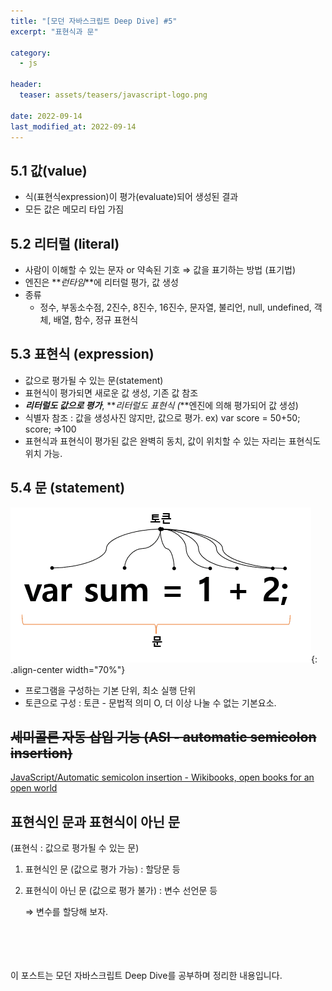 ```yaml
---
title: "[모던 자바스크립트 Deep Dive] #5"
excerpt: "표현식과 문"

category:
  - js

header:
  teaser: assets/teasers/javascript-logo.png

date: 2022-09-14
last_modified_at: 2022-09-14
---
```


## 5.1 값(value)

- 식(표현식expression)이 평가(evaluate)되어 생성된 결과
- 모든 값은 메모리 타입 가짐

## 5.2 리터럴 (literal)

- 사람이 이해할 수 있는 문자 or 약속된 기호 ⇒ 값을 표기하는 방법 (표기법)
- 엔진은 **_런타임_**에 리터럴 평가, 값 생성
- 종류
  - 정수, 부동소수점, 2진수, 8진수, 16진수, 문자열, 불리언, null, undefined, 객체, 배열, 함수, 정규 표현식

## 5.3 표현식 (expression)

- 값으로 평가될 수 있는 문(statement)
- 표현식이 평가되면 새로운 값 생성, 기존 값 참조
- **_리터럴도 값으로 평가_**, **_리터럴도 표현식 (_**엔진에 의해 평가되어 값 생성)
- 식별자 참조 : 값을 생성사진 않지만, 값으로 평가. ex) var score = 50+50; score; ⇒100
- 표현식과 표현식이 평가된 값은 완벽히 동치, 값이 위치할 수 있는 자리는 표현식도 위치 가능.

## 5.4 문 (statement)

![Untitled](/assets/images//5-1.png){: .align-center width="70%"}

- 프로그램을 구성하는 기본 단위, 최소 실행 단위
- 토큰으로 구성 : 토큰 - 문법적 의미 O, 더 이상 나눌 수 없는 기본요소.

## ~~세미콜론 자동 삽입 기능 (ASI - automatic semicolon insertion)~~

[JavaScript/Automatic semicolon insertion - Wikibooks, open books for an open world](https://en.wikibooks.org/wiki/JavaScript/Automatic_semicolon_insertion)

## 표현식인 문과 표현식이 아닌 문

(표현식 : 값으로 평가될 수 있는 문)

1. 표현식인 문 (값으로 평가 가능) : 할당문 등
2. 표현식이 아닌 문 (값으로 평가 불가) : 변수 선언문 등

   ⇒ 변수를 할당해 보자.

<br><br><br><br>
이 포스트는 모던 자바스크립트 Deep Dive를 공부하며 정리한 내용입니다.
